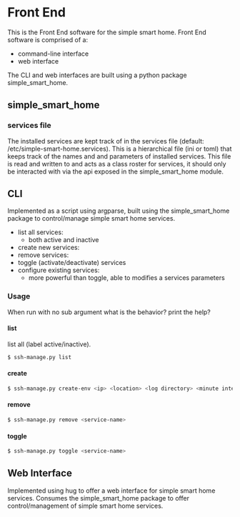 # Front End

This is the Front End software for the simple smart home.
Front End software is comprised of a:

- command-line interface
- web interface

The CLI and web interfaces are built using a python package simple_smart_home.

## simple_smart_home

### services file

The installed services are kept track of in the services file (default: /etc/simple-smart-home.services).
This is a hierarchical file (ini or toml) that keeps track of the names and and parameters of installed services.
This file is read and written to and acts as a class roster for services, it should only be interacted with via the api exposed in the simple_smart_home module.

## CLI

Implemented as a script using argparse, built using the simple_smart_home package to control/manage simple smart home services.

- list all services:
	- both active and inactive
- create new services:
- remove services:
- toggle (activate/deactivate) services
- configure existing services:
	- more powerful than toggle, able to modifies a services parameters 

### Usage

When run with no sub argument what is the behavior? print the help?

#### list

list all (label active/inactive).

```bash
$ ssh-manage.py list 
```

#### create

```bash
$ ssh-manage.py create-env <ip> <location> <log directory> <minute interval>
```

#### remove

```bash
$ ssh-manage.py remove <service-name>
```

#### toggle

```bash
$ ssh-manage.py toggle <service-name>
```

## Web Interface

Implemented using hug to offer a web interface for simple smart home services. Consumes the simple_smart_home package to offer control/management of simple smart home services.
